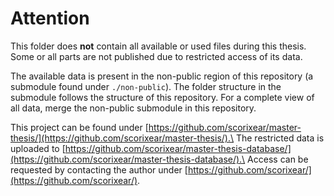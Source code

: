 # Attention
This folder does **not** contain all available or used files during this thesis.
Some or all parts are not published due to restricted access of its data.

The available data is present in the non-public region of this repository (a submodule found under `./non-public`).
The folder structure in the submodule follows the structure of this repository.
For a complete view of all data, merge the non-public submodule in this repository.

This project can be found under [https://github.com/scorixear/master-thesis/](https://github.com/scorixear/master-thesis/).\
The restricted data is uploaded to [https://github.com/scorixear/master-thesis-database/](https://github.com/scorixear/master-thesis-database/).\
Access can be requested by contacting the author under [https://github.com/scorixear/](https://github.com/scorixear/).